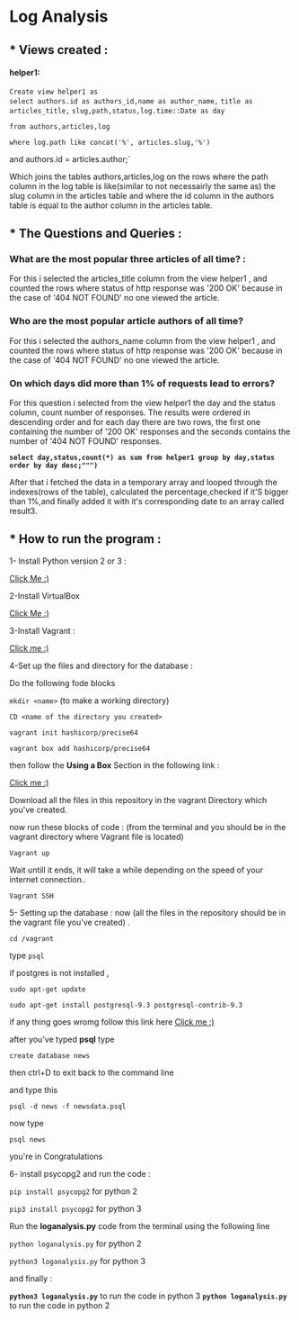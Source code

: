 # Log Analysis

## * Views created :

#### helper1:
`Create view helper1 as`                                     
`select authors.id as authors_id,name as author_name,`
`title as articles_title,`
`slug,path,status,log.time::Date as day`

`from authors,articles,log`

`where log.path like concat('%', articles.slug,'%')`

and authors.id = articles.author;`

Which joins the tables authors,articles,log on the rows where the path column in the log table is like(similar to not necessairly the same as)
	 the slug column in the articles table and where the id column in the authors table is equal to the author column in the articles table.


## * The Questions and Queries :
### What are the most popular three articles of all time? :
For this i selected the articles_title column from the view helper1 , and counted the rows where
status of http response was '200 OK' because in the case of '404 NOT FOUND' no one viewed the article.

### Who are the most popular article authors of all time?
For this i selected the authors_name column from the view helper1 , and counted the rows where
status of http response was '200 OK' because in the case of '404 NOT FOUND' no one viewed the article.

### On which days did more than 1% of requests lead to errors?

For this question i selected from the view helper1 the day and the status column, count number of responses.
The results were ordered in descending order and for each day there are two rows,
the first one containing the number of '200 OK' responses
and the seconds contains the number of '404 NOT FOUND' responses.

**`select day,status,count(*) as sum
                  from helper1
                  group by day,status
                  order by day desc;""")
`**

After that i fetched the data in a temporary array and looped through the indexes(rows of the table),
calculated the percentage,checked if it'S bigger than 1%,and finally
added it with it's corresponding date to an array called result3.

## * How to run the program :
1- Install Python version 2 or 3 :

[Click Me :)](https://www.python.org/downloads/)

2-Install VirtualBox 

[Click Me :)](https://www.virtualbox.org/wiki/Downloads)

3-Install Vagrant :

[Click me :)](https://www.vagrantup.com/downloads.html)

4-Set up the files and directory for the database :

Do the following fode blocks

`mkdir <name>` (to make a working directory)

`CD <name of the directory you created>`

`vagrant init hashicorp/precise64`

`vagrant box add hashicorp/precise64`

then follow the **Using a Box** Section in the following link :

[Click me :)](https://www.vagrantup.com/intro/getting-started/boxes.html)


Download all the files in this repository in the vagrant Directory which you've created.

now run these blocks of code : (from the terminal and you should be in the vagrant directory where Vagrant file is located)

`Vagrant up` 

Wait untill it ends, it will take a while depending on the speed of your internet connection..

`Vagrant SSH`

5- Setting up the database :
now (all the files in the repository should be in the vagrant file you've created) .

`cd /vagrant` 

type `psql` 

if postgres is not installed , 

`sudo apt-get update`

`sudo apt-get install postgresql-9.3 postgresql-contrib-9.3`

if any thing goes wromg follow this link here [Click me :)](https://www.postgresql.org/download/linux/ubuntu/)

after you've typed **psql** type 

`create database news`

then ctrl+D to exit back to the command line

and type this 

`psql -d news -f newsdata.psql`

now type 

`psql news`

you're in Congratulations

6- install psycopg2  and run the code :

`pip install psycopg2` for python 2

`pip3 install psycopg2` for python 3

 Run the **loganalysis.py** code from the terminal using the following line 

`python loganalysis.py` for python 2

`python3 loganalysis.py` for python 3

and finally :

**`python3 loganalysis.py`** to run the code in python 3
**`python loganalysis.py`** to run the code in python 2














